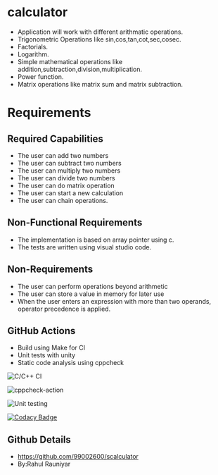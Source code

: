 # calculator
 
* Application will work with different arithmatic operations.
* Trigonometric Operations like sin,cos,tan,cot,sec,cosec.
* Factorials.
* Logarithm.
* Simple mathematical operations like addition,subtraction,division,multiplication.
* Power function.
* Matrix operations like matrix sum and matrix subtraction.

# Requirements

  ## Required Capabilities
  
  * The user can add two numbers
  * The user can subtract two numbers
  * The user can multiply two numbers
  * The user can divide two numbers
  * The user can do matrix operation
  * The user can start a new calculation
  * The user can chain operations.
    
  ## Non-Functional Requirements
  
  * The implementation is based on array pointer using c.
  * The tests are written using visual studio code.
   
  ## Non-Requirements
  
  * The user can perform operations beyond arithmetic
  * The user can store a value in memory for later use
  * When the user enters an expression with more than two operands, operator precedence is applied.

## GitHub Actions
* Build using Make for CI
* Unit tests with unity
* Static code analysis using cppcheck


![C/C++ CI](https://github.com/99002463/calculator/workflows/C/C++%20CI/badge.svg)      


![cppcheck-action](https://github.com/99002463/calculator/workflows/cppcheck-action/badge.svg)




![Unit testing](https://github.com/99002463/calculator/workflows/Unit%20testing/badge.svg)



[![Codacy Badge](https://api.codacy.com/project/badge/Grade/ef868a9ce5a442c2b3e3b1611fe107ba)](https://app.codacy.com/manual/99002463/calculator?utm_source=github.com&utm_medium=referral&utm_content=99002463/calculator&utm_campaign=Badge_Grade_Dashboard)



## Github Details
* https://github.com/99002600/scalculator
* By:Rahul Rauniyar

